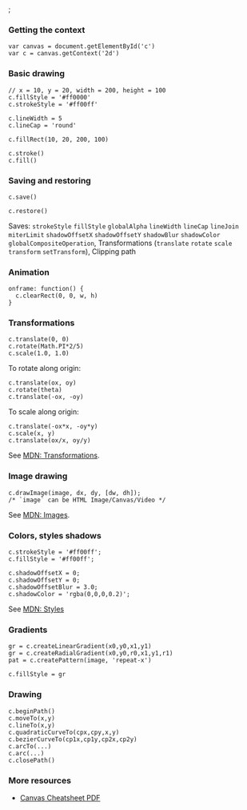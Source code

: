;

### Getting the context

    var canvas = document.getElementById('c')
    var c = canvas.getContext('2d')

### Basic drawing

    // x = 10, y = 20, width = 200, height = 100
    c.fillStyle = '#ff0000'
    c.strokeStyle = '#ff00ff'

    c.lineWidth = 5
    c.lineCap = 'round'

    c.fillRect(10, 20, 200, 100)

    c.stroke()
    c.fill()

### Saving and restoring

    c.save()

    c.restore()

Saves: `strokeStyle` `fillStyle` `globalAlpha` `lineWidth` `lineCap` `lineJoin` `miterLimit` `shadowOffsetX` `shadowOffsetY` `shadowBlur` `shadowColor` `globalCompositeOperation`, Transformations (`translate` `rotate` `scale` `transform` `setTransform`), Clipping path

### Animation

    onframe: function() {
      c.clearRect(0, 0, w, h)
    }

### Transformations

    c.translate(0, 0)
    c.rotate(Math.PI*2/5)
    c.scale(1.0, 1.0)

To rotate along origin:

    c.translate(ox, oy)
    c.rotate(theta)
    c.translate(-ox, -oy)

To scale along origin:

    c.translate(-ox*x, -oy*y)
    c.scale(x, y)
    c.translate(ox/x, oy/y)

See [MDN: Transformations](https://developer.mozilla.org/en-US/docs/Canvas_tutorial/Transformations).

### Image drawing

    c.drawImage(image, dx, dy, [dw, dh]);
    /* `image` can be HTML Image/Canvas/Video */

See [MDN: Images](https://developer.mozilla.org/en-US/docs/Canvas_tutorial/Using_images).

### Colors, styles shadows

    c.strokeStyle = '#ff00ff';
    c.fillStyle = '#ff00ff';

    c.shadowOffsetX = 0;
    c.shadowOffsetY = 0;
    c.shadowOffsetBlur = 3.0;
    c.shadowColor = 'rgba(0,0,0,0.2)';

See [MDN: Styles](https://developer.mozilla.org/en-US/docs/Canvas_tutorial/Applying_styles_and_colors)

### Gradients

    gr = c.createLinearGradient(x0,y0,x1,y1)
    gr = c.createRadialGradient(x0,y0,r0,x1,y1,r1)
    pat = c.createPattern(image, 'repeat-x')

    c.fillStyle = gr

### Drawing

    c.beginPath()
    c.moveTo(x,y)
    c.lineTo(x,y)
    c.quadraticCurveTo(cpx,cpy,x,y)
    c.bezierCurveTo(cp1x,cp1y,cp2x,cp2y)
    c.arcTo(...)
    c.arc(...)
    c.closePath()

### More resources

-   [Canvas Cheatsheet PDF](http://www.nihilogic.dk/labs/canvas_sheet/HTML5_Canvas_Cheat_Sheet.pdf)
